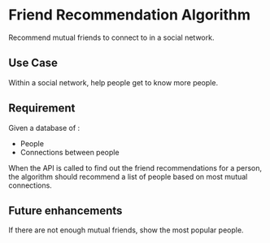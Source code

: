 # Friend Recommendation Algorithm
Recommend mutual friends to connect to in a social network.

## Use Case
Within a social network, help people get to know more people.

## Requirement
Given a database of :
* People
* Connections between people

When the API is called to find out the friend recommendations for a person,
the algorithm should recommend a list of people based on most mutual connections.

## Future enhancements
If there are not enough mutual friends, show the most popular people.